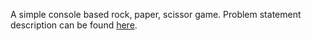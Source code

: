 A simple console based rock, paper, scissor game. Problem statement description can be found [here](https://www.theodinproject.com/lessons/foundations-rock-paper-scissors).